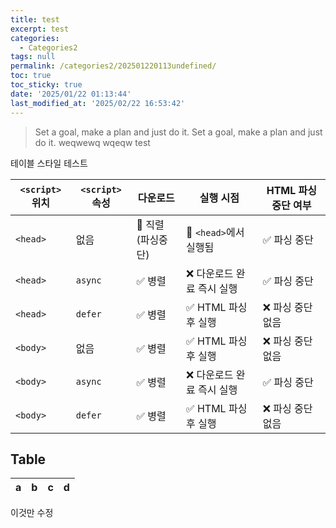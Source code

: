```yaml
---
title: test
excerpt: test
categories:
  - Categories2
tags: null
permalink: /categories2/202501220113undefined/
toc: true
toc_sticky: true
date: '2025/01/22 01:13:44'
last_modified_at: '2025/02/22 16:53:42'
---
```

> Set a goal, make a plan and just do it.
> Set a goal, make a plan and just do it.
weqwewq
wqeqw
test

테이블 스타일 테스트

| `<script>` 위치 | `<script>` 속성 | 다운로드        | 실행 시점             | HTML 파싱 중단 여부 |
| ------------- | ------------- | ----------- | ----------------- | ------------- |
| `<head>`      | 없음            | 🚨 직렬(파싱중단) | 🚨 `<head>`에서 실행됨 | ✅ 파싱 중단       |
| `<head>`      | `async`       | ✅ 병렬        | ❌ 다운로드 완료 즉시 실행   | ✅ 파싱 중단       |
| `<head>`      | `defer`       | ✅ 병렬        | ✅ HTML 파싱 후 실행    | ❌ 파싱 중단 없음    |
| `<body>`      | 없음            | ✅ 병렬        | ✅ HTML 파싱 후 실행    | ❌ 파싱 중단 없음    |
| `<body>`      | `async`       | ✅ 병렬        | ❌ 다운로드 완료 즉시 실행   | ✅ 파싱 중단       |
| `<body>`      | `defer`       | ✅ 병렬        | ✅ HTML 파싱 후 실행    | ❌ 파싱 중단 없음    |


## Table

| a | b  |  c |  d  |
| - | :- | -: | :-: |

이것만 수정